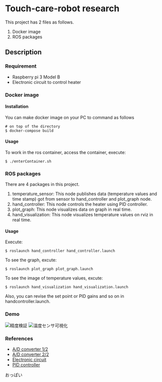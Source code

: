 # Touch-care-robot research

This project has 2 files as follows.
1. Docker image
2. ROS packages

## Description
### Requirement
- Raspberry pi 3 Model B
- Electronic circuit to control heater

### Docker image
#### Installation
You can make docker image on your PC to command as follows
```
# on top of the directory
$ docker-compose build
```
#### Usage
To work in the ros container, access the container, execute:
```
$ ./enterContainer.sh
```

### ROS packages
There are 4 packages in this project.
1. temperature_sensor: This node publishes data (temperature values and time stamp) got from sensor to hand_controller and plot_graph node.
2. hand_controller: This node controls the heater using PID controller.
3. plot_graph: This node visualizes data on graph in real time.
4. hand_visualization: This node visualizes temperature values on rviz in real time.

#### Usage
Execute:
```
$ roslaunch hand_controller hand_controller.launch
```
To see the graph, excute:
```
$ roslaunch plot_graph plot_graph.launch
```
To see the image of temperature values, excute:
```
$ roslaunch hand_visualization hand_visualization.launch
```
Also, you can revise the set point or PID gains and so on in handcontroller.launch.
### Demo
![精度検証](https://github.com/yuki-ki/Research_for_TouchCare/edit/master/images/Verification.png)
![温度センサ可視化](https://github.com/yuki-ki/Research_for_TouchCare/edit/master/movies/sensor_on_rviz.gif)

### References
- [A/D converter 1/2](https://learn.adafruit.com/raspberry-pi-analog-to-digital-converters/mcp3008)
- [A/D converter 2/2](https://qiita.com/no_clock/items/ee13a72c86348209e7ca)
- [Electronic circuit](http://workpiles.com/2017/11/raspberrypi-iot-hydroponics/)
- [PID controller](https://github.com/hackhitchin/piwars3/blob/master/PID.py)

おっぱい

